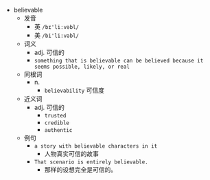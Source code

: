 - believable
  - 发音
    - 英 `/bɪ'liːvəbl/`
    - 美 `/bi'li:vəbl/`
  - 词义
    - adj. 可信的
    - `something that is believable can be believed because it seems possible, likely, or real`
  - 同根词
    - n.
      - `believability` 可信度
  - 近义词
    - adj. 可信的
      - `trusted`
      - `credible`
      - `authentic`
  - 例句
    - `a story with believable characters in it`
      - 人物真实可信的故事
    - `That scenario is entirely believable.`
      - 那样的设想完全是可信的。

